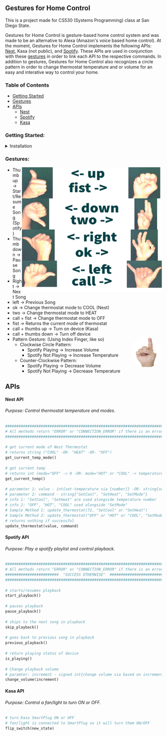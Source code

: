 ## Gestures for Home Control

This is a project made for CS530 (Systems Programming) class at San Diego State.  

Gestures for Home Control is gesture-based home control system and was made to be an alternative to Alexa (Amazon's voice based home control). At the moment, Gestures for Home Control implements the following APIs: [Nest](https://developers.google.com/nest/device-access), Kasa (not public), and [Spotify](https://developer.spotify.com/documentation/web-api/). These APIs are used in conjunction with these [gestures](#gestures) in order to link each API to the respective commands. In addition to gestures, Gestures for Home Control also recognizes a circle pattern in order to change thermostat temperature and or volume for an easy and interative way to control your home. 


### Table of Contents
- [Getting Started](#getting-started)
- [Gestures](#gestures)
- [APIs](#apis)
    - [Nest](#nest-api)
    - [Spotify](#spotify-api)
    - [Kasa](#kasa-api)

### Getting Started:
<details><summary>Installation</summary>

#### 1. Git:  
Make sure you have Git installed on your computer. Follow [these steps](https://github.com/git-guides/install-git) if you don't have Git already.  
```shell
# make sure you are in a directory that you want to put the project in
# make a copy of the repository on your computer
git clone https://github.com/Zracano/Gesture-Recognition
```

#### 2. Creating an environment:  
[Instructions to install conda](https://conda.io/projects/conda/en/latest/user-guide/install/index.html)  

The file **environment.yml** describes the python version and various dependencies with specific version numbers. 
To activate the environment perform the following in your command line:  

```shell
# creates the environment from the specifications file (only needs to be done once)
conda env create -f environment.yml
# activates the environment which (may need to be done each time you restart the terminal
conda activate GestureRecognition
# list all dependencies for that environment
conda env list
```
#### 3. Open nest_secrets.py, spotify_secrets.py, and kasa_secrets.py to add your API tokens and login.  
#### 4. Make sure you have your camera turned on and applications have permission to use it.  
#### 5. Run in terminal
```shell
python gesture_detection_main.py 
```
#### 6. Finally use any of the following gestures to control your Home.  

</details>

### Gestures:  
<img src="Gestures.png" align="right" width="450" height="400" />  

- Thumb up   &#8594; Start/Resume Song (Spotify)  
- Thumb down &#8594; Pause Song  
- Right      &#8594; Next Song  
- left       &#8594; Previous Song  
- ok 	     &#8594; Change thermostat mode to COOL (Nest)  
- two        &#8594; Change thermostat mode to HEAT  
- call + fist &#8594; Change thermostat mode to OFF  
- fist       &#8594; Returns the current mode of thermostat    
- call + thumbs up   &#8594; Turn on device (Kasa)  
- call + thumbs down &#8594; Turn off device  
- Pattern Gesture: (Using Index Finger, like so)
    <img src="index_finger.png" align="right" width="100" height="100" style="border-radius:50%"/> 
    - Clockwise Circle Pattern:
        - Spotify Playing &#8594; Increase Volume  
        - Spotify Not Playing  &#8594; Increase Temperature  
    - Counter-Clockwise Pattern:  
        - Spotify Playing &#8594; Decrease Volume  
        - Spotify Not Playing &#8594; Decrease Temperature  

## APIs

#### Nest API
###### Purpose: Control thermostat temperature and modes.
```python
#########################################################################
# All methods return "ERROR" or "CONNECTION_ERROR" if there is an error #
#########################################################################

# get current mode of Nest Thermostat 
# returns string ("COOL" -OR- "HEAT" -OR- "OFF")
get_current_temp_mode()

# get current temp 
# returns int (mode="OFF" -> 0 -OR- mode="HOT" or "COOL" -> temperature)
get_current_temp()

# parameter 1: value - int{set-temperature via [number]} -OR- string{set-mode via ["OFF", "HOT", "COOL"]}
# parameter 2: command - string{"SetCool", "SetHeat", "SetMode"}
# info 1: "SetCool", "SetHeat" are used alongside temperature number
# info 2: "OFF", "HOT", "COOL" used alongside "SetMode"
# Sample Method 1: update_thermostat(72, "SetCool" or "SetHeat")
# Sample Method 2: update_thermostat("OFF" or "HOT" or "COOL", "SetMode")
# returns nothing if successful
update_thermostat(value, command)
```

#### Spotify API
###### Purpose: Play a spotify playlist and control playback.  
```python
#########################################################################
# All methods return "ERROR" or "CONNECTION_ERROR" if there is an error #
########################  "SUCCESS OTHERWISE"  ##########################
#########################################################################

# starts/resumes playback
start_playback()
    
# pauses playback
pause_playback()

# skips to the next song in playback
skip_playback()

# goes back to previous song in playback
previous_playback()

# return playing status of device
is_playing()

# Change playback volume 
# paramter: increment - signed int{change volume via based on increment value}
change_volume(increment)
```

#### Kasa API
###### Purpose: Control a fan/light to turn ON or OFF.  
```python
# turn Kasa SmartPlug ON or OFF
# fan/light is connected to SmartPlug so it will turn them ON/OFF
flip_switch(new_state)
```